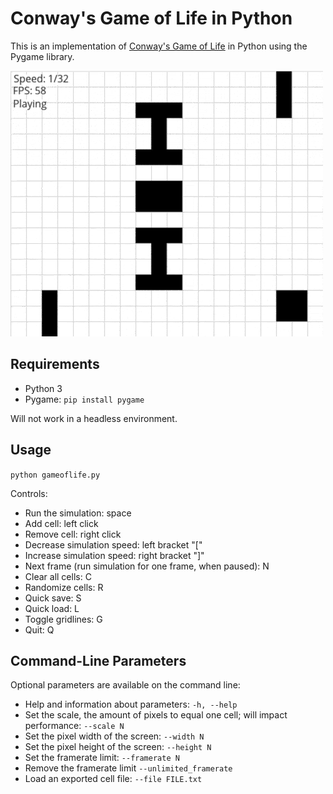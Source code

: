 # Conway's Game of Life in Python
This is an implementation of [Conway's Game of Life](https://en.wikipedia.org/wiki/Conway%27s_Game_of_Life) in Python using the Pygame library.


![Preview](/preview.gif?raw=true)

## Requirements
* Python 3
* Pygame: `pip install pygame`

Will not work in a headless environment.

## Usage
`python gameoflife.py`

Controls:
* Run the simulation: space
* Add cell: left click
* Remove cell: right click
* Decrease simulation speed: left bracket "["
* Increase simulation speed: right bracket "]"
* Next frame (run simulation for one frame, when paused): N
* Clear all cells: C
* Randomize cells: R
* Quick save: S
* Quick load: L
* Toggle gridlines: G
* Quit: Q

## Command-Line Parameters
Optional parameters are available on the command line:
* Help and information about parameters: `-h, --help`
* Set the scale, the amount of pixels to equal one cell; will impact performance: `--scale N`
* Set the pixel width of the screen: `--width N`
* Set the pixel height of the screen: `--height N`
* Set the framerate limit: `--framerate N`
* Remove the framerate limit `--unlimited_framerate`
* Load an exported cell file: `--file FILE.txt`